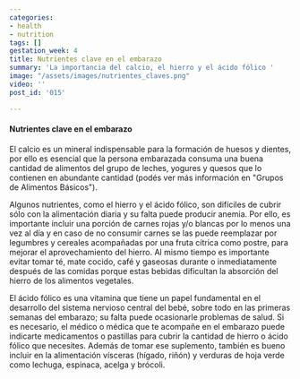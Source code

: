 ```yaml
---
categories:
- health
- nutrition
tags: []
gestation_week: 4
title: Nutrientes clave en el embarazo
summary: 'La importancia del calcio, el hierro y el ácido fólico '
image: "/assets/images/nutrientes_claves.png"
video: ''
post_id: '015'

---
```

#### Nutrientes clave en el embarazo

El calcio es un mineral indispensable para la formación de huesos y dientes, por ello es esencial que la persona embarazada consuma una buena cantidad de alimentos del grupo de leches, yogures y quesos que lo contienen en abundante cantidad (podés ver más información en "Grupos de Alimentos Básicos"). 

Algunos nutrientes, como el hierro y el ácido fólico, son difíciles de cubrir sólo con la alimentación diaria y su falta puede producir anemia. Por ello, es importante incluir una porción de carnes rojas y/o blancas por lo menos una vez al día y en caso de no consumir carnes se las puede reemplazar por legumbres y cereales acompañadas por una fruta cítrica como postre, para mejorar el aprovechamiento del hierro. Al mismo tiempo es importante evitar tomar té, mate cocido, café y gaseosas durante o inmediatamente después de las comidas porque estas bebidas dificultan la absorción del hierro de los alimentos vegetales. 

El ácido fólico es una vitamina que tiene un papel fundamental en el desarrollo del sistema nervioso central del bebé, sobre todo en las primeras semanas del embarazo; su falta puede ocasionarle problemas de salud. Si es necesario, el médico o médica que te acompañe en el embarazo puede indicarte medicamentos o pastillas para cubrir la cantidad de hierro o ácido fólico que necesites. Además de tomar ese suplemento, también es bueno incluir en la alimentación vísceras (hígado, riñón) y verduras de hoja verde como lechuga, espinaca, acelga y brócoli.